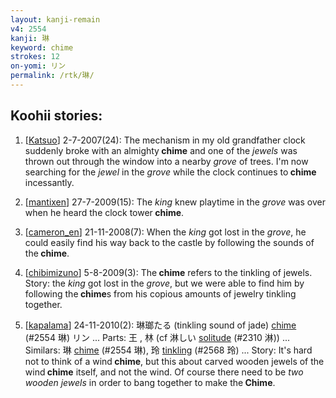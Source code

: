 ```yaml
---
layout: kanji-remain
v4: 2554
kanji: 琳
keyword: chime
strokes: 12
on-yomi: リン
permalink: /rtk/琳/
---
```


## Koohii stories: 

1) [<a href="http://kanji.koohii.com/profile/Katsuo">Katsuo</a>] 2-7-2007(24): The mechanism in my old grandfather clock suddenly broke with an almighty<strong> chime</strong> and one of the <em>jewels</em> was thrown out through the window into a nearby <em>grove</em> of trees. I&#039;m now searching for the <em>jewel</em> in the <em>grove</em> while the clock continues to<strong> chime</strong> incessantly.

2) [<a href="http://kanji.koohii.com/profile/mantixen">mantixen</a>] 27-7-2009(15): The <em>king</em> knew playtime in the <em>grove</em> was over when he heard the clock tower<strong> chime</strong>.

3) [<a href="http://kanji.koohii.com/profile/cameron_en">cameron_en</a>] 21-11-2008(7): When the <em>king</em> got lost in the <em>grove</em>, he could easily find his way back to the castle by following the sounds of the<strong> chime</strong>.

4) [<a href="http://kanji.koohii.com/profile/chibimizuno">chibimizuno</a>] 5-8-2009(3): The<strong> chime</strong> refers to the tinkling of jewels. Story: the <em>king</em> got lost in the <em>grove</em>, but we were able to find him by following the<strong> chime</strong>s from his copious amounts of jewelry tinkling together.

5) [<a href="http://kanji.koohii.com/profile/kapalama">kapalama</a>] 24-11-2010(2): 琳瑯たる (tinkling sound of jade) <a href="../v4/2554.html">chime</a> (#2554 琳) リン ... Parts: 王 , 林 (cf 淋しい <a href="../v4/2310.html">solitude</a> (#2310 淋)) ... Similars: 琳 <a href="../v4/2554.html">chime</a> (#2554 琳), 玲 <a href="../v4/2568.html">tinkling</a> (#2568 玲) ... Story: It&#039;s hard not to think of a wind<strong> chime</strong>, but this about carved wooden jewels of the wind<strong> chime</strong> itself, and not the wind. Of course there need to be <em>two wooden jewels</em> in order to bang together to make the<strong> Chime</strong>.

